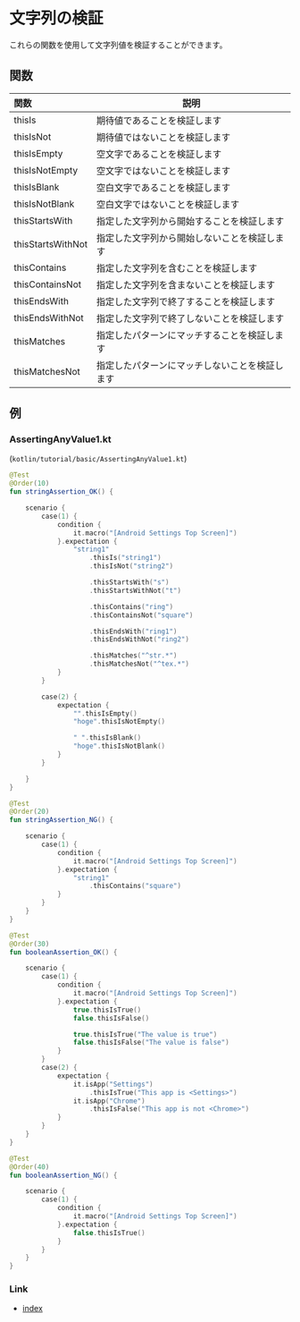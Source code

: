 # 文字列の検証

これらの関数を使用して文字列値を検証することができます。

## 関数

| 関数                | 説明                      |
|:------------------|-------------------------|
| thisIs            | 期待値であることを検証します          |
| thisIsNot         | 期待値ではないことを検証します         |
| thisIsEmpty       | 空文字であることを検証します          |
| thisIsNotEmpty    | 空文字ではないことを検証します         |
| thisIsBlank       | 空白文字であることを検証します         |
| thisIsNotBlank    | 空白文字ではないことを検証します        |
| thisStartsWith    | 指定した文字列から開始することを検証します   |
| thisStartsWithNot | 指定した文字列から開始しないことを検証します  |
| thisContains      | 指定した文字列を含むことを検証します      |
| thisContainsNot   | 指定した文字列を含まないことを検証します    |
| thisEndsWith      | 指定した文字列で終了することを検証します    |
| thisEndsWithNot   | 指定した文字列で終了しないことを検証します   |
| thisMatches       | 指定したパターンにマッチすることを検証します  |
| thisMatchesNot    | 指定したパターンにマッチしないことを検証します |

## 例

### AssertingAnyValue1.kt

(`kotlin/tutorial/basic/AssertingAnyValue1.kt`)

```kotlin
@Test
@Order(10)
fun stringAssertion_OK() {

    scenario {
        case(1) {
            condition {
                it.macro("[Android Settings Top Screen]")
            }.expectation {
                "string1"
                    .thisIs("string1")
                    .thisIsNot("string2")

                    .thisStartsWith("s")
                    .thisStartsWithNot("t")

                    .thisContains("ring")
                    .thisContainsNot("square")

                    .thisEndsWith("ring1")
                    .thisEndsWithNot("ring2")

                    .thisMatches("^str.*")
                    .thisMatchesNot("^tex.*")
            }
        }

        case(2) {
            expectation {
                "".thisIsEmpty()
                "hoge".thisIsNotEmpty()

                " ".thisIsBlank()
                "hoge".thisIsNotBlank()
            }
        }

    }
}

@Test
@Order(20)
fun stringAssertion_NG() {

    scenario {
        case(1) {
            condition {
                it.macro("[Android Settings Top Screen]")
            }.expectation {
                "string1"
                    .thisContains("square")
            }
        }
    }
}

@Test
@Order(30)
fun booleanAssertion_OK() {

    scenario {
        case(1) {
            condition {
                it.macro("[Android Settings Top Screen]")
            }.expectation {
                true.thisIsTrue()
                false.thisIsFalse()

                true.thisIsTrue("The value is true")
                false.thisIsFalse("The value is false")
            }
        }
        case(2) {
            expectation {
                it.isApp("Settings")
                    .thisIsTrue("This app is <Settings>")
                it.isApp("Chrome")
                    .thisIsFalse("This app is not <Chrome>")
            }
        }
    }
}

@Test
@Order(40)
fun booleanAssertion_NG() {

    scenario {
        case(1) {
            condition {
                it.macro("[Android Settings Top Screen]")
            }.expectation {
                false.thisIsTrue()
            }
        }
    }
}
```

### Link

- [index](../../../index_ja.md)

